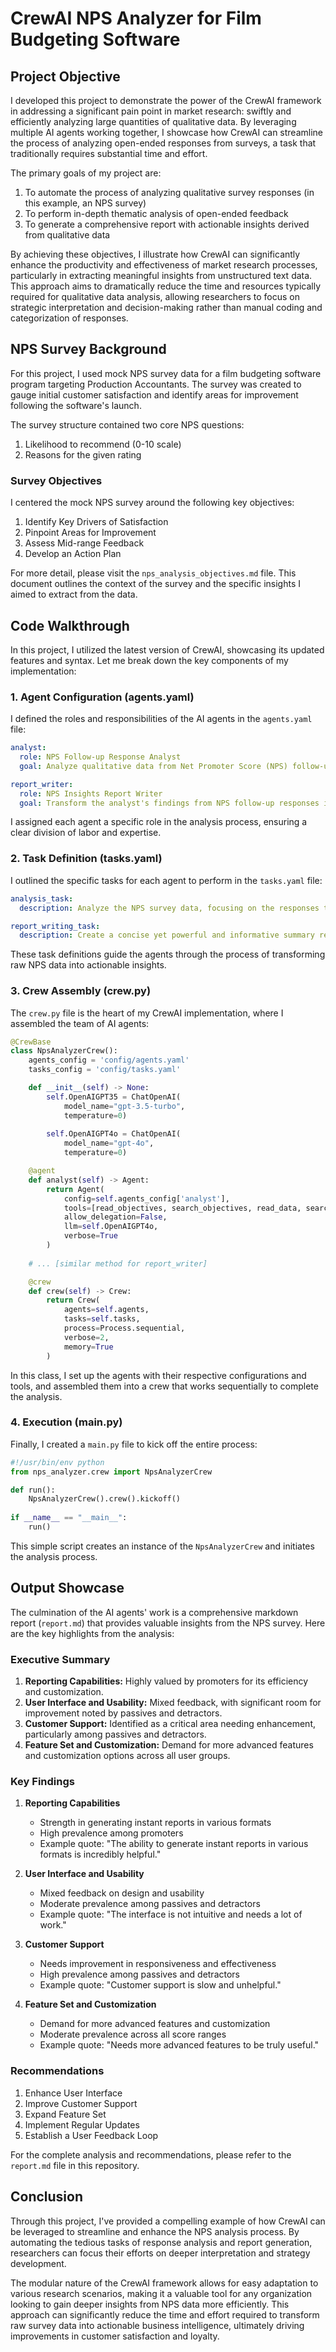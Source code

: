 # CrewAI NPS Analyzer for Film Budgeting Software

## Project Objective

I developed this project to demonstrate the power of the CrewAI framework in addressing a significant pain point in market research: swiftly and efficiently analyzing large quantities of qualitative data. By leveraging multiple AI agents working together, I showcase how CrewAI can streamline the process of analyzing open-ended responses from surveys, a task that traditionally requires substantial time and effort.

The primary goals of my project are:

1. To automate the process of analyzing qualitative survey responses (in this example, an NPS survey)
2. To perform in-depth thematic analysis of open-ended feedback
3. To generate a comprehensive report with actionable insights derived from qualitative data

By achieving these objectives, I illustrate how CrewAI can significantly enhance the productivity and effectiveness of market research processes, particularly in extracting meaningful insights from unstructured text data. This approach aims to dramatically reduce the time and resources typically required for qualitative data analysis, allowing researchers to focus on strategic interpretation and decision-making rather than manual coding and categorization of responses.

## NPS Survey Background

For this project, I used mock NPS survey data for a film budgeting software program targeting Production Accountants. The survey was created to gauge initial customer satisfaction and identify areas for improvement following the software's launch.

The survey structure contained two core NPS questions:
1. Likelihood to recommend (0-10 scale)
2. Reasons for the given rating

### Survey Objectives

I centered the mock NPS survey around the following key objectives:

1. Identify Key Drivers of Satisfaction
2. Pinpoint Areas for Improvement
3. Assess Mid-range Feedback
4. Develop an Action Plan

For more detail, please visit the `nps_analysis_objectives.md` file. This document outlines the context of the survey and the specific insights I aimed to extract from the data.

## Code Walkthrough

In this project, I utilized the latest version of CrewAI, showcasing its updated features and syntax. Let me break down the key components of my implementation:

### 1. Agent Configuration (agents.yaml)

I defined the roles and responsibilities of the AI agents in the `agents.yaml` file:

```yaml
analyst:
  role: NPS Follow-up Response Analyst
  goal: Analyze qualitative data from Net Promoter Score (NPS) follow-up questions...

report_writer:
  role: NPS Insights Report Writer
  goal: Transform the analyst's findings from NPS follow-up responses into a comprehensive, professional report...
```

I assigned each agent a specific role in the analysis process, ensuring a clear division of labor and expertise.

### 2. Task Definition (tasks.yaml)

I outlined the specific tasks for each agent to perform in the `tasks.yaml` file:

```yaml
analysis_task:
  description: Analyze the NPS survey data, focusing on the responses to the follow-up question...

report_writing_task:
  description: Create a concise yet powerful and informative summary report based on the insights generated by the NPS analyst...
```

These task definitions guide the agents through the process of transforming raw NPS data into actionable insights.

### 3. Crew Assembly (crew.py)

The `crew.py` file is the heart of my CrewAI implementation, where I assembled the team of AI agents:

```python
@CrewBase
class NpsAnalyzerCrew():
    agents_config = 'config/agents.yaml'
    tasks_config = 'config/tasks.yaml'

    def __init__(self) -> None:
        self.OpenAIGPT35 = ChatOpenAI(
            model_name="gpt-3.5-turbo", 
            temperature=0)
        
        self.OpenAIGPT4o = ChatOpenAI(
            model_name="gpt-4o", 
            temperature=0)

    @agent
    def analyst(self) -> Agent:
        return Agent(
            config=self.agents_config['analyst'],
            tools=[read_objectives, search_objectives, read_data, search_data],
            allow_delegation=False,
            llm=self.OpenAIGPT4o,
            verbose=True
        )
    
    # ... [similar method for report_writer]

    @crew
    def crew(self) -> Crew:
        return Crew(
            agents=self.agents,
            tasks=self.tasks,
            process=Process.sequential,
            verbose=2,
            memory=True
        )
```

In this class, I set up the agents with their respective configurations and tools, and assembled them into a crew that works sequentially to complete the analysis.

### 4. Execution (main.py)

Finally, I created a `main.py` file to kick off the entire process:

```python
#!/usr/bin/env python
from nps_analyzer.crew import NpsAnalyzerCrew

def run():
    NpsAnalyzerCrew().crew().kickoff()
    
if __name__ == "__main__":
    run()
```

This simple script creates an instance of the `NpsAnalyzerCrew` and initiates the analysis process.

## Output Showcase

The culmination of the AI agents' work is a comprehensive markdown report (`report.md`) that provides valuable insights from the NPS survey. Here are the key highlights from the analysis:

### Executive Summary

1. **Reporting Capabilities:** Highly valued by promoters for its efficiency and customization.
2. **User Interface and Usability:** Mixed feedback, with significant room for improvement noted by passives and detractors.
3. **Customer Support:** Identified as a critical area needing enhancement, particularly among passives and detractors.
4. **Feature Set and Customization:** Demand for more advanced features and customization options across all user groups.

### Key Findings

1. **Reporting Capabilities**
   - Strength in generating instant reports in various formats
   - High prevalence among promoters
   - Example quote: "The ability to generate instant reports in various formats is incredibly helpful."

2. **User Interface and Usability**
   - Mixed feedback on design and usability
   - Moderate prevalence among passives and detractors
   - Example quote: "The interface is not intuitive and needs a lot of work."

3. **Customer Support**
   - Needs improvement in responsiveness and effectiveness
   - High prevalence among passives and detractors
   - Example quote: "Customer support is slow and unhelpful."

4. **Feature Set and Customization**
   - Demand for more advanced features and customization
   - Moderate prevalence across all score ranges
   - Example quote: "Needs more advanced features to be truly useful."

### Recommendations

1. Enhance User Interface
2. Improve Customer Support
3. Expand Feature Set
4. Implement Regular Updates
5. Establish a User Feedback Loop

For the complete analysis and recommendations, please refer to the `report.md` file in this repository.

## Conclusion

Through this project, I've provided a compelling example of how CrewAI can be leveraged to streamline and enhance the NPS analysis process. By automating the tedious tasks of response analysis and report generation, researchers can focus their efforts on deeper interpretation and strategy development.

The modular nature of the CrewAI framework allows for easy adaptation to various research scenarios, making it a valuable tool for any organization looking to gain deeper insights from NPS data more efficiently. This approach can significantly reduce the time and effort required to transform raw survey data into actionable business intelligence, ultimately driving improvements in customer satisfaction and loyalty.
